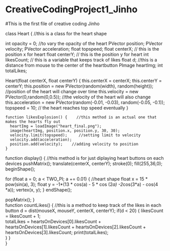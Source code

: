 # CreativeCodingProject1_Jinho

#This is the first file of creative coding Jinho

class Heart {        //this is a class for the heart shape
 
  int opacity = 0; //to vary the opacity of the heart
  PVector position;
  PVector velocity;
  PVector acceleration;
  float topspeed;
  float centerX; // this is the position x for heart
  float centerY; // this is the position y for heart
  int likesCount; // this is a variable that keeps track of likes
  float d; //this is a distance from mouse to the center of the heartbutton
  PImage heartImg;
  int totalLikes;
  
  Heart(float centerX, float centerY) {
    this.centerX = centerX;
    this.centerY = centerY;
    this.position = new PVector(random(width), random(height)); //position of the heart will change over time
    this.velocity = new PVector(0,random(0,0.5)); //the velocity of the heart will also change 
    this.acceleration = new PVector(random(-0.01, -0.03), random(-0.05, -0.1));
    topspeed = 10; // the heart reaches top speed eventually
  } 
    
    function likesExplosion() {    //this method is an actual one that makes the hearts fly out
      heartImg = loadImage("heart_final.png");
      image(heartImg, position.x, position.y, 30, 30);
      velocity.limit(topspeed);     //setting limit to velocity
      velocity.add(acceleration);
      position.add(velocity);    //adding velocity to position
    }
    
   function display() {     //this method is for just diplaying heart buttons on each devices
     pushMatrix();
     translate(centerX, centerY);
     stroke(0);
     fill(255,36,0);
     beginShape();
   
  for (float a = 0; a < TWO_PI; a += 0.01) {   //heart shape 
      float x = 15 * pow(sin(a), 3);
      float y = -1*(13 * cos(a) - 5 * cos (2*a) -2*cos(3*a) - cos(4 *a));
      vertex(x, y);
    }
    endShape();

popMatrix();
}   
    function countLikes() {   //this is a method to keep track of the likes in each button
       d = dist(mouseX, mouseY, centerX, centerY);
       if(d < 20) {
       likesCount = likesCount + 1;  
       totalLikes = heartsOnDevices[0].likesCount + heartsOnDevices[1].likesCount + heartsOnDevices[2].likesCount + heartsOnDevices[3].likesCount;
       print(totalLikes);   
       } 
    }    
}

